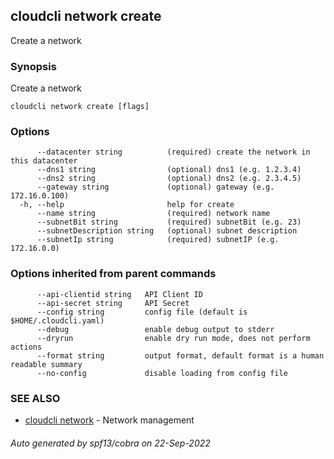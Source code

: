 ## cloudcli network create

Create a network

### Synopsis

Create a network

```
cloudcli network create [flags]
```

### Options

```
      --datacenter string          (required) create the network in this datacenter
      --dns1 string                (optional) dns1 (e.g. 1.2.3.4)
      --dns2 string                (optional) dns2 (e.g. 2.3.4.5)
      --gateway string             (optional) gateway (e.g. 172.16.0.100)
  -h, --help                       help for create
      --name string                (required) network name
      --subnetBit string           (required) subnetBit (e.g. 23)
      --subnetDescription string   (optional) subnet description
      --subnetIp string            (required) subnetIP (e.g. 172.16.0.0)
```

### Options inherited from parent commands

```
      --api-clientid string   API Client ID
      --api-secret string     API Secret
      --config string         config file (default is $HOME/.cloudcli.yaml)
      --debug                 enable debug output to stderr
      --dryrun                enable dry run mode, does not perform actions
      --format string         output format, default format is a human readable summary
      --no-config             disable loading from config file
```

### SEE ALSO

* [cloudcli network](cloudcli_network.md)	 - Network management

###### Auto generated by spf13/cobra on 22-Sep-2022

